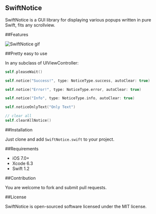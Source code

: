SwiftNotice
--
SwiftNotice is a GUI library for displaying various popups written in pure Swift, fits any scrollview.

##Features

![SwiftNotice gif](http://staticonsae.sinaapp.com/images/SwiftNotice2.gif)

##Pretty easy to use

In any subclass of UIViewController:

```swift
self.pleaseWait()

self.notice("Success!", type: NoticeType.success, autoClear: true)

self.notice("Error!", type: NoticeType.error, autoClear: true)

self.notice("Info", type: NoticeType.info, autoClear: true)

self.noticeOnlyText("Only Text")

// clear all
self.clearAllNotice()
```

##Installation

Just clone and add `SwiftNotice.swift` to your project.

##Requirements

* iOS 7.0+
* Xcode 6.3
* Swift 1.2

##Contribution

You are welcome to fork and submit pull requests.

##License

SwiftNotice is open-sourced software licensed under the MIT license.
